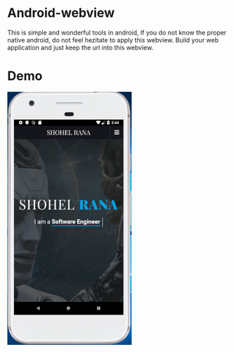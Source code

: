 # Android-webview
This is simple and wonderful tools in android, If you do not know the proper native android, do not feel hezitate to apply this webview. Build your web application and just keep the url into this webview. 

# Demo
![Preview](https://raw.githubusercontent.com/mdshohelrana/android-webview/master/demo.png "Preview")
